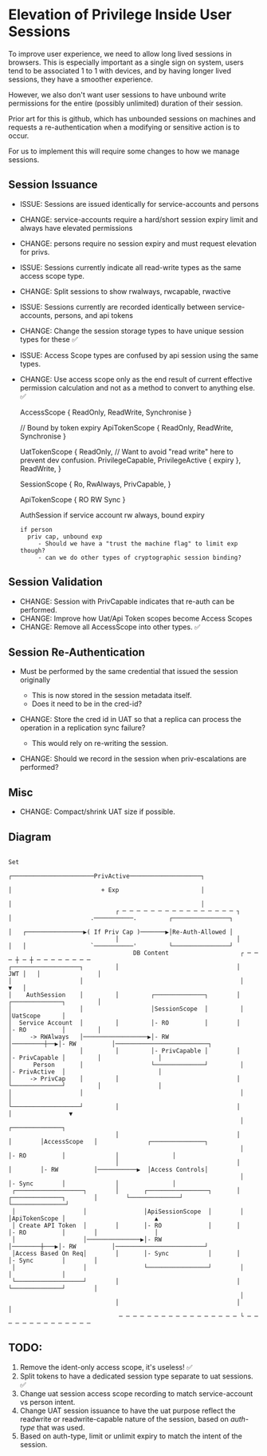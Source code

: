 # Elevation of Privilege Inside User Sessions

To improve user experience, we need to allow long lived sessions in browsers. This is especially important as a single
sign on system, users tend to be associated 1 to 1 with devices, and by having longer lived sessions, they have a
smoother experience.

However, we also don't want user sessions to have unbound write permissions for the entire (possibly unlimited) duration
of their session.

Prior art for this is github, which has unbounded sessions on machines and requests a re-authentication when a modifying
or sensitive action is to occur.

For us to implement this will require some changes to how we manage sessions.

## Session Issuance

- ISSUE: Sessions are issued identically for service-accounts and persons
- CHANGE: service-accounts require a hard/short session expiry limit and always have elevated permissions
- CHANGE: persons require no session expiry and must request elevation for privs.

- ISSUE: Sessions currently indicate all read-write types as the same access scope type.
- CHANGE: Split sessions to show rwalways, rwcapable, rwactive

- ISSUE: Sessions currently are recorded identically between service-accounts, persons, and api tokens
- CHANGE: Change the session storage types to have unique session types for these ✅

- ISSUE: Access Scope types are confused by api session using the same types.
- CHANGE: Use access scope only as the end result of current effective permission calculation and not as a method to
  convert to anything else. ✅

  AccessScope { ReadOnly, ReadWrite, Synchronise }

  // Bound by token expiry ApiTokenScope { ReadOnly, ReadWrite, Synchronise }

  UatTokenScope { ReadOnly, // Want to avoid "read write" here to prevent dev confusion. PrivilegeCapable,
  PrivilegeActive { expiry }, ReadWrite, }

  SessionScope { Ro, RwAlways, PrivCapable, }

  ApiTokenScope { RO RW Sync }

  AuthSession if service account rw always, bound expiry

      if person
        priv cap, unbound exp
           - Should we have a "trust the machine flag" to limit exp though?
           - can we do other types of cryptographic session binding?

## Session Validation

- CHANGE: Session with PrivCapable indicates that re-auth can be performed.
- CHANGE: Improve how Uat/Api Token scopes become Access Scopes
- CHANGE: Remove all AccessScope into other types. ✅

## Session Re-Authentication

- Must be performed by the same credential that issued the session originally
  - This is now stored in the session metadata itself.
  - Does it need to be in the cred-id?

- CHANGE: Store the cred id in UAT so that a replica can process the operation in a replication sync failure?
  - This would rely on re-writing the session.
- CHANGE: Should we record in the session when priv-escalations are performed?

## Misc

- CHANGE: Compact/shrink UAT size if possible.

## Diagram

                                                                                                        Set                                               
                                                                             ┌───────────────────────PrivActive────────────────────┐                      
                                                                             │                         + Exp                       │                      
                                                                             │                                                     │                      
                                  ┌ ─ ─ ─ ─ ─ ─ ─ ─ ─ ─ ─ ─ ─ ─ ─ ─ ┐        │                      .───────────.         ┌────────────────┐              
                                                                             │   ┌────────────────▶( If Priv Cap )───────▶│Re-Auth-Allowed │              
                                  │                                 │        │   │                  `───────────'         └────────────────┘              
                                       DB Content                    ┌ ─ ─ ─ ┼ ─ ┼ ─ ─ ─ ─ ─ ─ ─ ─                                                        
    ┌───────────────────┐         │                                 │    JWT │   │                │                                                       
    │                   │                                            │       ▼   │                                                                        
    │    AuthSession    │         │         ┌──────────────┐        │    ┌──────────────┐         │                                                       
    │                   │                   │SessionScope  │         │   │UatScope      │                                                                 
    │  Service Account  │         │         │- RO          │        │    │- RO          │         │                                                       
    │     -> RWAlways   │──────────────────▶│- RW          │─────────┼──▶│- RW          │──────────────────────────┐                                      
    │                   │         │         │- PrivCapable │        │    │- PrivCapable │         │                │                                      
    │      Person       │                   └──────────────┘         │   │- PrivActive  │                          │                                      
    │     -> PrivCap    │         │                                 │    └──────────────┘         │                │                                      
    │                   │                                            │                                             │                                      
    └───────────────────┘         │                                 │                             │                ▼                                      
                                                                     │                                     ┌──────────────┐                               
                                  │                                 │                             │        │AccessScope   │              ┌───────────────┐
                                                                     │                                     │- RO          │              │               │
                                  │                                 │                             │        │- RW          │───────────▶  │Access Controls│
                                                                     │                                     │- Sync        │              │               │
     ┌───────────────────┐        │       ┌─────────────────┐       │     ┌──────────────┐        │        └──────────────┘              └───────────────┘
     │                   │                │ApiSessionScope  │        │    │ApiTokenScope │                         ▲                                      
     │ Create API Token  │        │       │- RO             │       │     │- RO          │        │                │                                      
     │                   │───────────────▶│- RW             │────────┼───▶│- RW          │─────────────────────────┘                                      
     │Access Based On Req│        │       │- Sync           │       │     │- Sync        │        │                                                       
     │                   │                └─────────────────┘        │    │              │                                                                
     └───────────────────┘        │                                 │     └──────────────┘        │                                                       
                                                                     │                                                                                    
                                  │                                 │                             │                                                       
                                   ─ ─ ─ ─ ─ ─ ─ ─ ─ ─ ─ ─ ─ ─ ─ ─ ─ └ ─ ─ ─ ─ ─ ─ ─ ─ ─ ─ ─ ─ ─ ─

## TODO:

1. Remove the ident-only access scope, it's useless! ✅
1. Split tokens to have a dedicated session type separate to uat sessions. ✅
1. Change uat session access scope recording to match service-account vs person intent.
1. Change UAT session issuance to have the uat purpose reflect the readwrite or readwrite-capable nature of the session,
   based on _auth-type_ that was used.
1. Based on auth-type, limit or unlimit expiry to match the intent of the session.
